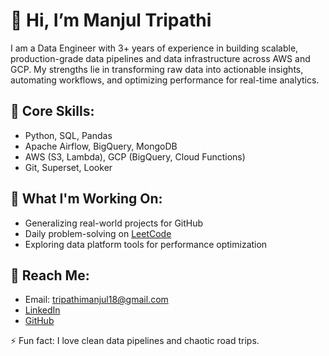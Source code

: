 # 👋 Hi, I’m Manjul Tripathi

I am a Data Engineer with 3+ years of experience in building scalable, production-grade data pipelines and data infrastructure across AWS and GCP. My strengths lie in transforming raw data into actionable insights, automating workflows, and optimizing performance for real-time analytics.

## 🔧 Core Skills:
- Python, SQL, Pandas
- Apache Airflow, BigQuery, MongoDB
- AWS (S3, Lambda), GCP (BigQuery, Cloud Functions)
- Git, Superset, Looker

## 🚀 What I'm Working On:
- Generalizing real-world projects for GitHub
- Daily problem-solving on [LeetCode](https://leetcode.com/u/Manjul_Tripathi/)
- Exploring data platform tools for performance optimization

## 📌 Reach Me:
- Email: tripathimanjul18@gmail.com
- [LinkedIn](https://www.linkedin.com/in/manjul-tripathi-46502b22a/)
- [GitHub](https://github.com/Tripathi-Manjul)

⚡ Fun fact: I love clean data pipelines and chaotic road trips.
